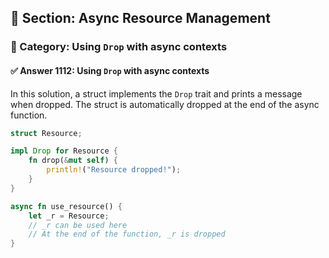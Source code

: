## 📘 Section: Async Resource Management  
### 🔹 Category: Using `Drop` with async contexts  
#### ✅ Answer 1112: Using `Drop` with async contexts

In this solution, a struct implements the `Drop` trait and prints a message when dropped. The struct is automatically dropped at the end of the async function.

```rust
struct Resource;

impl Drop for Resource {
    fn drop(&mut self) {
        println!("Resource dropped!");
    }
}

async fn use_resource() {
    let _r = Resource;
    // _r can be used here
    // At the end of the function, _r is dropped
}
```

